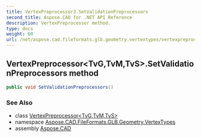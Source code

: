 ```yaml
---
title: VertexPreprocessor3.SetValidationPreprocessors
second_title: Aspose.CAD for .NET API Reference
description: VertexPreprocessor method. 
type: docs
weight: 60
url: /net/aspose.cad.fileformats.glb.geometry.vertextypes/vertexpreprocessor-3/setvalidationpreprocessors/
---
```

## VertexPreprocessor&lt;TvG,TvM,TvS&gt;.SetValidationPreprocessors method

```csharp
public void SetValidationPreprocessors()
```

### See Also

* class [VertexPreprocessor&lt;TvG,TvM,TvS&gt;](../)
* namespace [Aspose.CAD.FileFormats.GLB.Geometry.VertexTypes](../../vertexpreprocessor-3/)
* assembly [Aspose.CAD](../../../)


